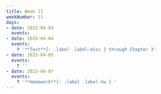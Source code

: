 ```yaml
---
title: Week 11
weekNumber: 11
days:
- date: 2023-04-03
  events:
- date: 2023-04-04
  events:
    ? '**Test**{: .label .label-disc } through Chapter 3'
- date: 2023-04-05
  events:
    ? ''
- date: 2023-04-07
  events:
    ? '**Homework**{: .label .label-hw } '
---
```

